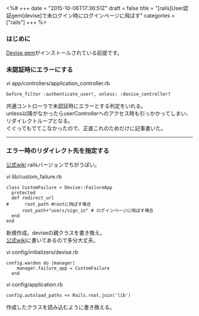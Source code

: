 <%#
+++
date = "2015-10-06T17:36:51Z"
draft = false
title = "[rails]User認証gem[devise]で未ログイン時にログインページに飛ばす"
categories = ["rails"]
+++
%>


### はじめに
[Devise gem](https://github.com/plataformatec/devise)がインストールされている前提です。

### 未認証時にエラーにする

vi app/controllers/application_controller.rb
```
before_filter :authenticate_user!, unless: :devise_controller?
```

共通コントローラで未認証時にエラーとする判定をいれる。<br>
unless以降がなかったらuserControllerへのアクセス時も引っかかってしまい、リダイレクトループとなる。<br>
ぐぐってもでてこなかったので、正直これのためだけに記事書いた。


***


### エラー時のリダイレクト先を指定する
[公式wiki](https://github.com/plataformatec/devise/wiki/How-To:-Redirect-to-a-specific-page-when-the-user-can-not-be-authenticated)
railsバージョンでちがうぽい。

vi lib/custom_failure.rb
```
class CustomFailure < Devise::FailureApp
  protected
  def redirect_url
#      root_path #rootに飛ばす場合
      root_path+"users/sign_in" # ログインページに飛ばす場合
  end
end
```

新規作成。deviseの親クラスを書き換え。<br>
[公式wiki](https://github.com/plataformatec/devise/wiki/How-To:-Redirect-to-a-specific-page-when-the-user-can-not-be-authenticated)に書いてあるので多分大丈夫。

vi config/initializers/devise.rb
```
config.warden do |manager|
    manager.failure_app = CustomFailure
  end
```

vi config/application.rb
```
config.autoload_paths << Rails.root.join('lib')
```

作成したクラスを読み込むように書き換える。


